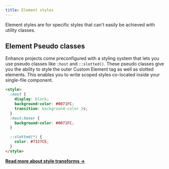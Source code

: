 ```yaml
---
title: Element styles
---
```


Element styles are for specific styles that can't easily be achieved with utility classes.

## Element Pseudo classes

Enhance projects come preconfigured with a styling system that lets you use pseudo classes like `:host` and `::slotted()`.
These pseudo classes give you the ability to style the outer Custom Element tag as well as slotted elements.
This enables you to write scoped styles co-located inside your single-file component.

```html
<style>
  :host {
    display: block;
    background-color: #0071FC;
    transition: background-color 2s;
  }
  :host:hover {
    background-color: #0071FC;
  }

  ::slotted(*) {
    color: #7327CE;
  }
</style>
```

<doc-callout level="none" mark="🦾">

**[Read more about style transforms →](/docs/learn/features/transforms/style-transforms)**

</doc-callout>

